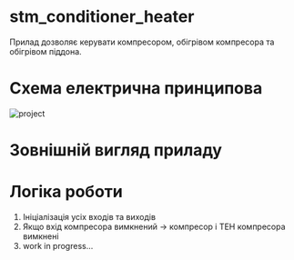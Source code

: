 # stm_conditioner_heater
 Прилад дозволяє керувати компресором, обігрівом компресора та обігрівом піддона.
 # Схема електрична принципова
![project](https://github.com/user-attachments/assets/11e741db-1e82-45ee-8e99-df7f1d94d5df)
 # Зовнішній вигляд приладу

 # Логіка роботи
 1. Ініціалізація усіх входів та виходів
 2. Якщо вхід компресора вимкнений -> компресор і ТЕН компресора вимкнені
 3. work in progress...

